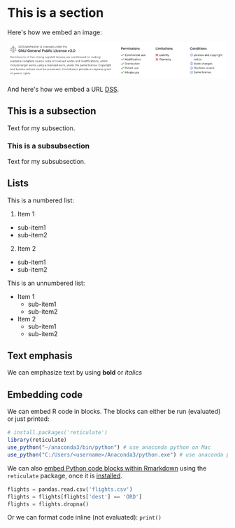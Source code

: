 # This is a section

Here's how we embed an image:

![](images/readme-license.png)

And here's how we embed a URL [DSS](https://dss.iq.harvard.edu/).

## This is a subsection

Text for my subsection.

### This is a subsubsection

Text for my subsubsection.

## Lists

This is a numbered list:

1. Item 1
  + sub-item1
  + sub-item2
2. Item 2
  + sub-item1
  + sub-item2

This is an unnumbered list:

* Item 1
  + sub-item1
  + sub-item2
* Item 2
  + sub-item1
  + sub-item2


## Text emphasis

We can emphasize text by using **bold** or *italics*


## Embedding code

We can embed R code in blocks. The blocks can either be run (evaluated) or just printed:


```r
# install.packages('reticulate')
library(reticulate)
use_python("~/anaconda3/bin/python") # use anaconda python on Mac
use_python("C:/Users/<username>/Anaconda3/python.exe") # use anaconda python on Windows
```

We can also [embed Python code blocks within Rmarkdown](https://rstudio.github.io/reticulate/articles/r_markdown.html) using the `reticulate` package, once it is [installed](https://rstudio.github.io/reticulate/index.html).


```python
flights = pandas.read.csv('flights.csv')
flights = flights[flights['dest'] == 'ORD']
flights = flights.dropna()
```

Or we can format code inline (not evaluated): `print()`
